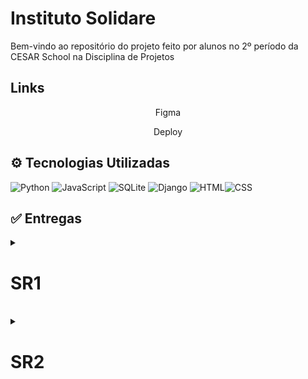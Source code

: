 # Instituto Solidare

Bem-vindo ao repositório do projeto feito por alunos no 2º período da CESAR School na Disciplina de Projetos
<br>

## Links
  <p style="text-align: center; text-decoration: none;">
    <a href="https://www.figma.com/design/V0WbTg4ZciPOLMuifcNVDr/Prot%C3%B3tipo--Copy-?node-id=0-1&t=k43LuYfNcD9fceEe-1 " style="text-decoration: none;">
      <span>Figma</span>
    </a>
  </p>

  <p style="text-align: center; text-decoration: none;">
    <a href="https://g4bloom.azurewebsites.net/" style="text-decoration: none;">
      <span>Deploy</span>
    </a>
  </p>

  

## ⚙ Tecnologias Utilizadas

![Python](https://img.shields.io/badge/Python-3776AB?style=for-the-badge&logo=python&logoColor=white)
![JavaScript](https://img.shields.io/badge/JavaScript-F7DF1E?style=for-the-badge&logo=javascript&logoColor=black)
![SQLite](https://img.shields.io/badge/SQLite-003B57?style=for-the-badge&logo=sqlite&logoColor=white)
![Django](https://img.shields.io/badge/Django-092E20?style=for-the-badge&logo=django&logoColor=white)
![HTML](https://img.shields.io/badge/HTML5-E34F26?style=for-the-badge&logo=html5&logoColor=white)![CSS](https://img.shields.io/badge/CSS3-1572B6?style=for-the-badge&logo=css3&logoColor=white)

## ✅ Entregas

<details>
<summary><h1>SR1</h1></summary> 
  <p style="text-align: center; text-decoration: none;">
    <a href="https://miro.com/app/board/uXjVI_qNn9w=/?share_link_id=843219160909" 
    style="text-decoration: none;">
      <span>Diagrama de atividades</span>
    </a>
  </p>

  <p style="text-align: center; text-decoration: none;">
    <a href="https://docs.google.com/document/d/1dDLGIUTO0JjhBM0MEkPi2VQC7cnx2jSQo9t2jBP55z8/edit?usp=sharing" style="text-decoration: none;">
      <span>Relatório Programação em Par</span>
    </a>
  </p>
  
  <p style="text-align: center; text-decoration: none;">
    <a href="https://docs.google.com/document/d/118fDORp-AMhUfvoctiRDJJBUXZchASk9owDDJVZj6Sw/edit?usp=drivesdk" style="text-decoration: none;">
      <span>Histórias de usuário</span>
    </a>
  </p>

  ## Screencast Deploy
  https://github.com/user-attachments/assets/085a583c-76a7-4e99-b9f2-0978c5710d47

  ## Screencast do Protótipo de Baixa Fidelidade
  https://github.com/user-attachments/assets/b56073a1-89cd-430d-a301-50b0f15d593f
  ## Issue/Bugtracker
  ![bucktracker](https://github.com/user-attachments/assets/bc61c645-5877-4ee8-9d73-ded482888d91)
</details>
<br>

<details>
<summary><h1>SR2</h1></summary> 
  <p style="text-align: center; text-decoration: none;">
    <a href="#" 
    style="text-decoration: none;">
      <span>Diagrama de atividades</span>
    </a>
  </p>

  <p style="text-align: center; text-decoration: none;">
    <a href="#" style="text-decoration: none;">
      <span>Relatório Programação em Par</span>
    </a>
  </p>
  
  <p style="text-align: center; text-decoration: none;">
    <a href="https://docs.google.com/document/d/118fDORp-AMhUfvoctiRDJJBUXZchASk9owDDJVZj6Sw/edit?usp=drivesdk" style="text-decoration: none;">
      <span>Histórias de usuário</span>
    </a>
  </p>

  ## Screencast Deploy

  ## Screencast Testes Automatizados

  ## Screencast CI/CD
  
  ## Screencast do Protótipo de Baixa Fidelidade
  
  ## Issue/Bugtracker

</details>
<br>
